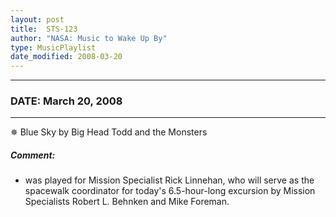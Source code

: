 ```yaml
---
layout: post
title:  STS-123
author: "NASA: Music to Wake Up By"
type: MusicPlaylist
date_modified: 2008-03-20
---
```


----
### DATE: March 20, 2008
----
✵ Blue Sky by Big Head Todd and the Monsters

##### Comment:
* was played for Mission Specialist Rick Linnehan, who will serve as the spacewalk coordinator for today's 6.5-hour-long excursion by Mission Specialists Robert L. Behnken and Mike Foreman.

